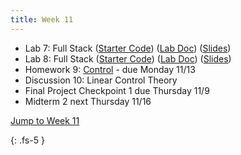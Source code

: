 ```yaml
---
title: Week 11
---
```


- Lab 7: Full Stack ([Starter Code](https://github.com/ucb-ee106/106a-fa23-labs-starter/tree/main/lab7)) ([Lab Doc](./assets/labs/lab7.pdf)) ([Slides](./assets/labs/lab7_8_slides.pdf))
- Lab 8: Full Stack ([Starter Code](https://github.com/ucb-ee106/106a-fa23-labs-starter/tree/main/lab8)) ([Lab Doc](./assets/labs/lab8.pdf)) ([Slides](./assets/labs/lab7_8_slides.pdf))
- Homework 9: [Control](./assets/homework/hw9_control.pdf) - due Monday 11/13
- Discussion 10: Linear Control Theory
- Final Project Checkpoint 1 due Thursday 11/9
- Midterm 2 next Thursday 11/16

<a href="#Week11">Jump to Week 11 </a>

{: .fs-5 }
